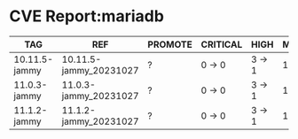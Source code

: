 # CVE Report:mariadb
|      TAG      |          REF           | PROMOTE | CRITICAL |  HIGH  |  MEDIUM  |   LOW    | UNKNOWN |
|---------------|------------------------|---------|----------|--------|----------|----------|---------|
| 10.11.5-jammy | 10.11.5-jammy_20231027 | ?       | 0 -> 0   | 3 -> 1 | 18 -> 17 | 25 -> 22 | 0 -> 0  |
| 11.0.3-jammy  | 11.0.3-jammy_20231027  | ?       | 0 -> 0   | 3 -> 1 | 18 -> 17 | 25 -> 22 | 0 -> 0  |
| 11.1.2-jammy  | 11.1.2-jammy_20231027  | ?       | 0 -> 0   | 3 -> 1 | 18 -> 17 | 25 -> 22 | 0 -> 0  |
